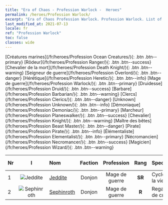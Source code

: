 ```yaml
---
title: "Era of Chaos - Profession Warlock -  Heroes"
permalink: /heroes/Profession Warlock/
excerpt: "Era of Chaos Profession Warlock. Profession Warlock. List of Profession  in Era of Chaos"
last_modified_at: 2021-07-13
locale: fr
ref: "Profession Warlock"
toc: false
classes: wide
---
```

 [Créatures marines](/fr/heroes/Profession Ocean Creatures/){: .btn .btn--primary} [Rôdeur](/fr/heroes/Profession Ranger/){: .btn .btn--success} [Chevalier de la mort](/fr/heroes/Profession Death Knight/){: .btn .btn--warning} [Seigneur de guerre](/fr/heroes/Profession Overlord/){: .btn .btn--danger} [Hérétique](/fr/heroes/Profession Heretic/){: .btn .btn--info} [Mage de guerre](/fr/heroes/Profession Warlock/){: .btn .btn--primary} [Druidesse](/fr/heroes/Profession Druid/){: .btn .btn--success} [Barbare](/fr/heroes/Profession Barbarian/){: .btn .btn--warning} [Clercs](/fr/heroes/Profession Clerics/){: .btn .btn--danger} [Unknown](/fr/heroes/Profession Unknown/){: .btn .btn--info} [Démoniaque](/fr/heroes/Profession Demoniac/){: .btn .btn--primary} [Marcheur](/fr/heroes/Profession Planeswalker/){: .btn .btn--success} [Chevalier](/fr/heroes/Profession Knight/){: .btn .btn--warning} [Maître des bêtes](/fr/heroes/Profession Beast Master/){: .btn .btn--danger} [Pirate](/fr/heroes/Profession Pirate/){: .btn .btn--info} [Élémentaliste](/fr/heroes/Profession Elementalist/){: .btn .btn--primary} [Nécromancien](/fr/heroes/Profession Necromancer/){: .btn .btn--success} [Magicien](/fr/heroes/Profession Wizard/){: .btn .btn--warning} 

  | Nr |  I |    Nom    |  Faction  |  Profession   |  Rang  |    Specialty     | User Rate  | 
  |:---|:--:|:-----------|:-------:|:-------------:|:------:|:-----------------|:----:|
  | 1 | ![Jeddite](/images/h/h_Jeddite.jpg) | [Jeddite](/fr/heroes/Jeddite/) | Donjon | Mage de guerre | **SR** |  Cycle de la vie | SR |
  | 2 | ![Sephinroth](/images/h/h_Sephinroth.jpg) | [Sephinroth](/fr/heroes/Sephinroth/) | Donjon | Mage de guerre | **R** |  Regard de cristal | R |
